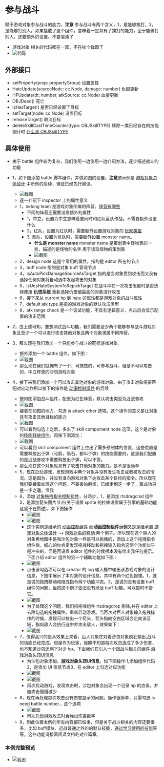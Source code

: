 # 参与战斗

赋予游戏对象参与战斗的能力。**注意** 参与战斗有两个含义，1，是能够挨打。2，是能够打别人。如果挂载了这个组件，意味着一定具有了挨打的能力，至于能够打别人。还要额外的设置。不要混淆了
- 游戏对象 相关的代码都在一窝，不在挨个截图了
- ![代码](img/drag.PNG)
  
## 外部接口

- setProperty(prop: propertyGroup) 设置属性
- HateUpdate(sourceNode: cc.Node, damage: number) 仇恨更新
- HPUpdate(dt: number, atkSource: cc.Node) 血量更新
- OBJDead() 死亡
- isHasTarget() 是否已经设置了目标
- setTarget(node: cc.Node) 设置目标
- releaseTarget() 取消目标
- deleteSkillCastTimeCounter(type: OBJSkillTYPE) 移除一类已经存在的技能倒计时 [什么是 OBJSkillTYPE](../enum/OBJSkillTYPE.md)

## 具体使用

- 由于 battle 组件较为复杂，我们使用一边使用一边介绍方法，逐步描述战斗的功能

- 1，如下图添加 battle 脚本组件。并做如图的设置。**注意**该示例是 [游戏对象总体设计](./OBJEditor.md) 中示例的后续，保证已经先行阅读。
  - ![截图](img/battle1.PNG)
  - 逐一介绍下 inspector 上的属性意义
  - 1，belong team 是游戏对象所属的阵营，[阵营有哪些](../enum/BattleTeam.md)
    - 不同的阵营还需要设置额外的属性
    - 1，中立，设置为中立意味着要同时和红队蓝队作战。不需要额外设置什么
    - 2，红队，设置为红队时，需要额外设置游戏对象的 [玩家类型](../enum/CharacterType.md)
    - 3, 蓝队，设置为蓝队时，需要额外设置 monster name。
      - **什么是 monster name** monster name 是策划表中怪物表的一栏，描述的是怪物的名字.用于读取怪物的策划表
      - ![截图](img/monstername.PNG)
  - 2，design node 这是个常用的属性，指的是 editor 所在的节点
  - 3，buff node 指的是对象 buff 管理节点
  - 4，isAutoPickDamageSourceAsTarget 指的是当对象受到攻击而又没有选择任何对象将自动选中发起攻击的对象
  - 5，isUesHateSystemToRepickTarget 在战斗中在一次攻击发起时是否选择使用 **仇恨系统** 重新选择仇恨值最高的对象进行攻击
  - 6，接下来从 current hp 到 hate 的属性都是游戏对象的[战斗属性](../functionClass/propertyGroup.md)
  - 7，default atk type 是指的游戏对象的默认攻击类型
  - 8，atk range check 是一个调试功能，不具有逻辑意义，点击后会显示配置的攻击范围 
- 2，由上述可知，要想测试战斗功能，我们需要至少两个能够参与战斗游戏对象且至少一个可以进行攻击其他对象且两个对象隶属不同阵营。
- 3，那么现在我们添加一个只能参与战斗的靶标游戏对象。
  - 额外添加一个 battle 组件。如下图：
  - ![截图](img/battle2.PNG)
  - 那么现在我们就拥有了一个，可拖拽的，可参与战斗，但是不可以攻击的，中立阵营的沙包游戏对象
- 4，接下来我们添加一个可以攻击其他对象的游戏对象。由于攻击对象需要匹配对应动作所以接下的操作是 [动画控制组件](./OBJAnimateFSM.md) 的后续
  - 按如图添加战斗组件，配置为红色阵营，默认攻击类型为近战普攻
  - ![截图](img/battle3.PNG)
  - 接着在如图的地方，勾选 is attack other 选项。这个操作的意义是让对象具有攻击其他目标的能力
  - ![截图](img/battle4.PNG)
  - 可以看到勾选上之后，多出了 skill compoment node 选项，这个是对象的[技能释放组件](./OBJSkill.md)。再按下图添加：
  - ![截图](img/battle5.PNG)
  - 可以看到 skill compoment 组件上空出了需多预制体的位置，这些位置是需要释放出子弹（弓箭，陨石，都叫子弹）的技能需要的，这里我们配置的是近战普攻不需要释放出子弹，可以不管。
  - 那么现在这个对象就具有了攻击其他对象的能力。是不是很简单
  - 5，现在启动游戏，发现游戏中两个对象并没有发生攻击或者被攻击的情况。这是因为，并没有谁向游戏对象下达攻击某个目标的指令。所以现在我们要接着处理这个问题。不要害怕麻烦，已经走到这一步了，离成功只差一步之遥。信我
  - 6，添加 [对象拖拽指令控制组件](./RtsDragCmd.md)，分两步，1，是添加 rtsdragcmd 组件2，是添加箭头图片节点(关于设置 sprite 的拉伸设置属于引擎的基础功能这里不在赘述)，如下图操作
    - ![截图](img/battle6.PNG)
    - ![截图](img/battle7.PNG)
    - 这个实例是继承的 [动画控制组件](./OBJAnimateFSM.md) 而**动画控制组件示例**又是是继承自 [游戏对象总体设计](./OBJEditor.md) --> [游戏对象的移动](./OBJMovement.md) 两个例子。所以现在这个巨人的对象再地图中是和沙包对象一样是可以拖拽的，添加上这个拖拽指令组件后，细心的你肯定发现拖拽移动和拖拽输入指令这两个功能似乎是冲突的，但是再设置 editor 组件的时候根本没有给出我任何提示。下面介绍 editor 组件的另一个辅助功能如下图：
    - ![截图](img/battle8.PNG)
    - 点击该勾选项可以在 creator 的 log 输入框中输出该游戏对象的设计信息，下图中展示了本对象的设计信息。其中有两个红色报错。1，就是说的拖拽移动和拖拽指令两个功能冲突。2，是说的没有设置 buff 组件的问题，当然这个例子依旧没有涉及 buff 功能。可以暂时不管它。
    - ![截图](img/battle9.PNG)
    - 为了处理这个问题，我们把拖拽组件 rtsdragdrop 删除,并在 editor 上去除勾选的拖拽属性。重新启动游戏。当再次对巨人对象输入拖拽操作的时候，发现可以拉出一个箭头，箭头指向空白区域会走向该区域，指向敌人会执行选中并攻击敌人，效果如下：
    - ![截图](img/battle10.gif)
  - 7，值得高兴的是从效果上来看，巨人对象在对着沙包对象疯狂输出,战斗的功能已经完成。但是作为玩家，我即不知道每次攻击造成了多少伤害，也不知道沙包还剩下对少 hp。下面我们在引入一个跟战斗相关的组件 [游戏对象头顶UI信息](./OBJInfoUI.md)
    - 为沙包对象添加，**游戏对象头顶UI信息**，如下图操作:1,添加组件代码2，是添加 UI 信息节点3，在 editor 上勾选对应功能
    - ![截图](img/battle10.PNG)
    - ![截图](img/battle11.PNG)
    - 再次启动游戏，发现攻击时，沙包对象会出现一个记录 hp 的血条，并随攻击慢慢减少
  - 8，现在再处理每次攻击没有伤害显示的问题。操作很简单，只需勾选 is need battle number... 这个选项
    - ![截图](img/battle12.PNG)
    - 再次启动游戏攻击时会弹出伤害数字
  - 9，到此位置本例的所有内容都已结束，但是关于战斗相关的内容还要很多，比如 buff模块，近战普通之外的的默认技能，[通过学习使用的技能](../learnSkill/index.md)等等，这些功能请接着阅读文档的对应篇章。

### 本例完整预览

- ![截图](img/battle11.gif)